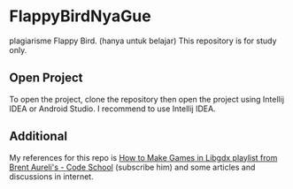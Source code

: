 
# FlappyBirdNyaGue
plagiarisme Flappy Bird. (hanya untuk belajar)
This repository is for study only.

## Open Project
To open the project, clone the repository then open the project using Intellij IDEA or Android Studio. I recommend to use Intellij IDEA.

## Additional
My references for this repo is [How to Make Games in Libgdx playlist from Brent Aureli's - Code School](https://www.youtube.com/playlist?list=PLZm85UZQLd2TPXpUJfDEdWTSgszionbJy) (subscribe him) and some articles and discussions in internet.
